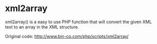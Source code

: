 # xml2array
xml2array() is a easy to use PHP function that will convert the given XML text to an array in the XML structure.

Original code:
http://www.bin-co.com/php/scripts/xml2array/
